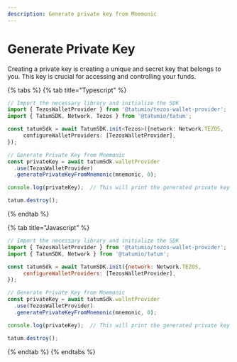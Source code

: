 ```yaml
---
description: Generate private key from Mnemonic
---
```


# Generate Private Key

Creating a private key is creating a unique and secret key that belongs to you. This key is crucial for accessing and controlling your funds.

{% tabs %}
{% tab title="Typescript" %}
```typescript
// Import the necessary library and initialize the SDK
import { TezosWalletProvider } from '@tatumio/tezos-wallet-provider';
import { TatumSDK, Network, Tezos } from '@tatumio/tatum';

const tatumSdk = await TatumSDK.init<Tezos>({network: Network.TEZOS,
     configureWalletProviders: [TezosWalletProvider],
});

// Generate Private Key from Mnemonic
const privateKey = await tatumSdk.walletProvider
  .use(TezosWalletProvider)
  .generatePrivateKeyFromMnemonic(mnemonic, 0);

console.log(privateKey);  // This will print the generated private key

tatum.destroy();
```
{% endtab %}

{% tab title="Javascript" %}
```javascript
// Import the necessary library and initialize the SDK
import { TezosWalletProvider } from '@tatumio/tezos-wallet-provider';
import { TatumSDK, Network } from '@tatumio/tatum';

const tatumSdk = await TatumSDK.init({network: Network.TEZOS,
     configureWalletProviders: [TezosWalletProvider],
});

// Generate Private Key from Mnemonic
const privateKey = await tatumSdk.walletProvider
  .use(TezosWalletProvider)
  .generatePrivateKeyFromMnemonic(mnemonic, 0);

console.log(privateKey);  // This will print the generated private key

tatum.destroy();
```
{% endtab %}
{% endtabs %}
